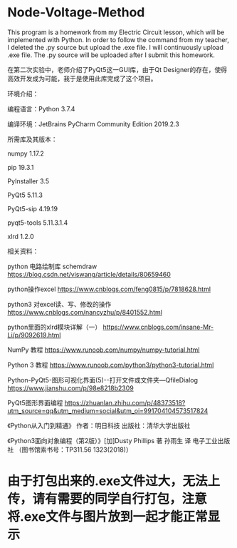 # Node-Voltage-Method
This program is a homework from my Electric Circuit lesson, which will be implemented with Python.
In order to follow the command from my teacher, I deleted the .py source but upload the .exe file.
I will continuously upload .exe file. The .py source will be uploaded after I submit this homework.

在第二次实验中，老师介绍了PyQt5这一GUI库，由于Qt Designer的存在，使得高效开发成为可能，我于是使用此库完成了这个项目。

环境介绍：

编程语言：Python 3.7.4

编译环境：JetBrains PyCharm Community Edition 2019.2.3

所需库及其版本：

numpy           1.17.2

pip             19.3.1

PyInstaller     3.5

PyQt5           5.11.3

PyQt5-sip       4.19.19

pyqt5-tools     5.11.3.1.4

xlrd            1.2.0

相关资料：

python 电路绘制库 schemdraw
https://blog.csdn.net/viswang/article/details/80659460

python操作excel
https://www.cnblogs.com/feng0815/p/7818628.html

python3 对excel读、写、修改的操作
https://www.cnblogs.com/nancyzhu/p/8401552.html

python里面的xlrd模块详解（一）
https://www.cnblogs.com/insane-Mr-Li/p/9092619.html

NumPy 教程
https://www.runoob.com/numpy/numpy-tutorial.html

Python 3 教程
https://www.runoob.com/python3/python3-tutorial.html

Python-PyQt5-图形可视化界面(5)--打开文件或文件夹—QfileDialog
https://www.jianshu.com/p/98e8218b2309

PyQt5图形界面编程
https://zhuanlan.zhihu.com/p/48373518?utm_source=qq&utm_medium=social&utm_oi=991704104573517824

《Python从入门到精通》 作者：明日科技 出版社：清华大学出版社

《Python3面向对象编程（第2版）》[加]Dusty Phillips 著 孙雨生 译 
电子工业出版社 （图书馆索书号：TP311.56 1323(2018)）

# 由于打包出来的.exe文件过大，无法上传，请有需要的同学自行打包，注意将.exe文件与图片放到一起才能正常显示
